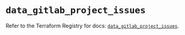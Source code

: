 # `data_gitlab_project_issues`

Refer to the Terraform Registry for docs: [`data_gitlab_project_issues`](https://registry.terraform.io/providers/gitlabhq/gitlab/16.10.0/docs/data-sources/project_issues).
